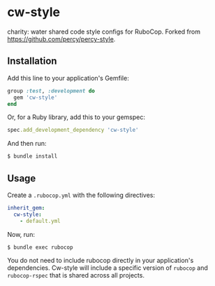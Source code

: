 # cw-style

charity: water shared code style configs for RuboCop. Forked from https://github.com/percy/percy-style.

## Installation

Add this line to your application's Gemfile:

```ruby
group :test, :development do
  gem 'cw-style'
end
```

Or, for a Ruby library, add this to your gemspec:

```ruby
spec.add_development_dependency 'cw-style'
```

And then run:

```bash
$ bundle install
```

## Usage

Create a `.rubocop.yml` with the following directives:

```yaml
inherit_gem:
  cw-style:
    - default.yml
```

Now, run:

```bash
$ bundle exec rubocop
```

You do not need to include rubocop directly in your application's dependencies. Cw-style will include a specific version of `rubocop` and `rubocop-rspec` that is shared across all projects.
